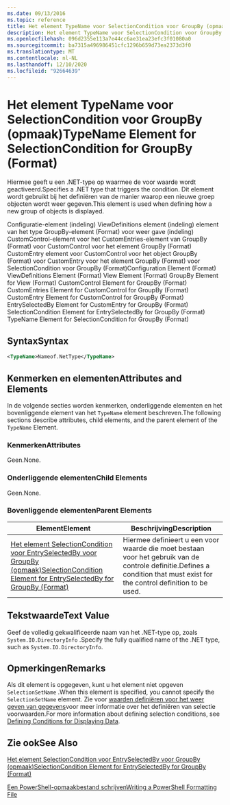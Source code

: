 ```yaml
---
ms.date: 09/13/2016
ms.topic: reference
title: Het element TypeName voor SelectionCondition voor GroupBy (opmaak)
description: Het element TypeName voor SelectionCondition voor GroupBy (opmaak)
ms.openlocfilehash: 096d2355e113a7e44cc6ae31ea23efc3f01080a0
ms.sourcegitcommit: ba7315a496986451cfc1296b659d73ea2373d3f0
ms.translationtype: MT
ms.contentlocale: nl-NL
ms.lasthandoff: 12/10/2020
ms.locfileid: "92664639"
---
```

# <a name="typename-element-for-selectioncondition-for-groupby-format"></a><span data-ttu-id="c9274-103">Het element TypeName voor SelectionCondition voor GroupBy (opmaak)</span><span class="sxs-lookup"><span data-stu-id="c9274-103">TypeName Element for SelectionCondition for GroupBy (Format)</span></span>

<span data-ttu-id="c9274-104">Hiermee geeft u een .NET-type op waarmee de voor waarde wordt geactiveerd.</span><span class="sxs-lookup"><span data-stu-id="c9274-104">Specifies a .NET type that triggers the condition.</span></span> <span data-ttu-id="c9274-105">Dit element wordt gebruikt bij het definiëren van de manier waarop een nieuwe groep objecten wordt weer gegeven.</span><span class="sxs-lookup"><span data-stu-id="c9274-105">This element is used when defining how a new group of objects is displayed.</span></span>

<span data-ttu-id="c9274-106">Configuratie-element (indeling) ViewDefinitions element (indeling) element van het type GroupBy-element (Format) voor weer gave (indeling) CustomControl-element voor het CustomEntries-element van GroupBy (Format) voor CustomControl voor het element GroupBy (Format) CustomEntry element voor CustomControl voor het object GroupBy (Format) voor CustomEntry voor het element GroupBy (Format) voor SelectionCondition voor GroupBy (Format)</span><span class="sxs-lookup"><span data-stu-id="c9274-106">Configuration Element (Format) ViewDefinitions Element (Format) View Element (Format) GroupBy Element for View (Format) CustomControl Element for GroupBy (Format) CustomEntries Element for CustomControl for GroupBy (Format) CustomEntry Element for CustomControl for GroupBy (Format) EntrySelectedBy Element for CustomEntry for GroupBy (Format) SelectionCondition Element for EntrySelectedBy for GroupBy (Format) TypeName Element for SelectionCondition for GroupBy  (Format)</span></span>

## <a name="syntax"></a><span data-ttu-id="c9274-107">Syntax</span><span class="sxs-lookup"><span data-stu-id="c9274-107">Syntax</span></span>

```xml
<TypeName>Nameof.NetType</TypeName>

```

## <a name="attributes-and-elements"></a><span data-ttu-id="c9274-108">Kenmerken en elementen</span><span class="sxs-lookup"><span data-stu-id="c9274-108">Attributes and Elements</span></span>

<span data-ttu-id="c9274-109">In de volgende secties worden kenmerken, onderliggende elementen en het bovenliggende element van het `TypeName` element beschreven.</span><span class="sxs-lookup"><span data-stu-id="c9274-109">The following sections describe attributes, child elements, and the parent element of the `TypeName` Element.</span></span>

### <a name="attributes"></a><span data-ttu-id="c9274-110">Kenmerken</span><span class="sxs-lookup"><span data-stu-id="c9274-110">Attributes</span></span>

<span data-ttu-id="c9274-111">Geen.</span><span class="sxs-lookup"><span data-stu-id="c9274-111">None.</span></span>

### <a name="child-elements"></a><span data-ttu-id="c9274-112">Onderliggende elementen</span><span class="sxs-lookup"><span data-stu-id="c9274-112">Child Elements</span></span>

<span data-ttu-id="c9274-113">Geen.</span><span class="sxs-lookup"><span data-stu-id="c9274-113">None.</span></span>

### <a name="parent-elements"></a><span data-ttu-id="c9274-114">Bovenliggende elementen</span><span class="sxs-lookup"><span data-stu-id="c9274-114">Parent Elements</span></span>

|<span data-ttu-id="c9274-115">Element</span><span class="sxs-lookup"><span data-stu-id="c9274-115">Element</span></span>|<span data-ttu-id="c9274-116">Beschrijving</span><span class="sxs-lookup"><span data-stu-id="c9274-116">Description</span></span>|
|-------------|-----------------|
|[<span data-ttu-id="c9274-117">Het element SelectionCondition voor EntrySelectedBy voor GroupBy (opmaak)</span><span class="sxs-lookup"><span data-stu-id="c9274-117">SelectionCondition Element for EntrySelectedBy for GroupBy (Format)</span></span>](./selectioncondition-element-for-entryselectedby-for-groupby-format.md)|<span data-ttu-id="c9274-118">Hiermee definieert u een voor waarde die moet bestaan voor het gebruik van de controle definitie.</span><span class="sxs-lookup"><span data-stu-id="c9274-118">Defines a condition that must exist for the control definition to be used.</span></span>|

## <a name="text-value"></a><span data-ttu-id="c9274-119">Tekstwaarde</span><span class="sxs-lookup"><span data-stu-id="c9274-119">Text Value</span></span>

<span data-ttu-id="c9274-120">Geef de volledig gekwalificeerde naam van het .NET-type op, zoals `System.IO.DirectoryInfo` .</span><span class="sxs-lookup"><span data-stu-id="c9274-120">Specify the fully qualified name of the .NET type, such as `System.IO.DirectoryInfo`.</span></span>

## <a name="remarks"></a><span data-ttu-id="c9274-121">Opmerkingen</span><span class="sxs-lookup"><span data-stu-id="c9274-121">Remarks</span></span>

<span data-ttu-id="c9274-122">Als dit element is opgegeven, kunt u het element niet opgeven `SelectionSetName` .</span><span class="sxs-lookup"><span data-stu-id="c9274-122">When this element is specified, you cannot specify the `SelectionSetName` element.</span></span> <span data-ttu-id="c9274-123">Zie voor [waarden definiëren voor het weer geven van gegevens](./defining-conditions-for-displaying-data.md)voor meer informatie over het definiëren van selectie voorwaarden.</span><span class="sxs-lookup"><span data-stu-id="c9274-123">For more information about defining selection conditions, see [Defining Conditions for Displaying Data](./defining-conditions-for-displaying-data.md).</span></span>

## <a name="see-also"></a><span data-ttu-id="c9274-124">Zie ook</span><span class="sxs-lookup"><span data-stu-id="c9274-124">See Also</span></span>

[<span data-ttu-id="c9274-125">Het element SelectionCondition voor EntrySelectedBy voor GroupBy (opmaak)</span><span class="sxs-lookup"><span data-stu-id="c9274-125">SelectionCondition Element for EntrySelectedBy for GroupBy (Format)</span></span>](./selectioncondition-element-for-entryselectedby-for-groupby-format.md)

[<span data-ttu-id="c9274-126">Een PowerShell-opmaakbestand schrijven</span><span class="sxs-lookup"><span data-stu-id="c9274-126">Writing a PowerShell Formatting File</span></span>](./writing-a-powershell-formatting-file.md)
